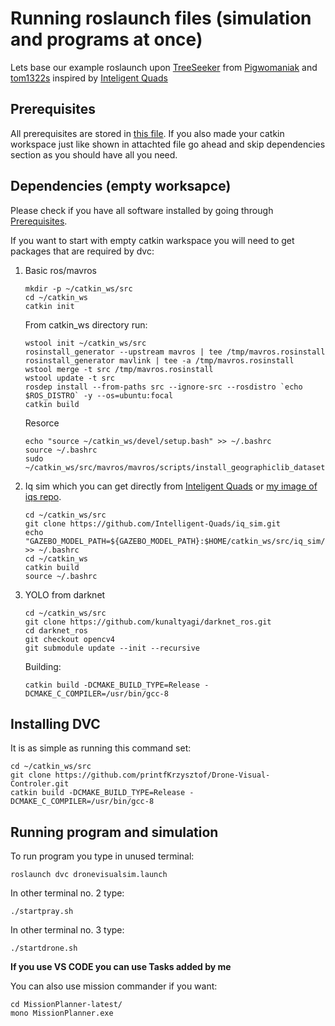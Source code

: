 # Running roslaunch files (simulation and programs at once)

Lets base our example roslaunch upon [TreeSeeker](https://github.com/Pigwomaniak/tree_seeker) from [Pigwomaniak](https://github.com/Pigwomaniak) and [tom1322s](https://github.com/tom1322s) inspired by [Inteligent Quads](https://github.com/Intelligent-Quads)

  

## Prerequisites

All prerequisites are stored in [this file](prerequisites.md).
If you also made your catkin workspace just like shown in attachted file go ahead and skip dependencies section as you should have all you need.

## Dependencies (empty worksapce)

Please check if you have all software installed by going through [Prerequisites](#prerequisites).

If you want to start with empty catkin warkspace you will need to get packages that are required by dvc:
1. Basic ros/mavros  
    
    ```
    mkdir -p ~/catkin_ws/src
    cd ~/catkin_ws
    catkin init
    ```

    From catkin_ws directory run:

    ```
    wstool init ~/catkin_ws/src
    rosinstall_generator --upstream mavros | tee /tmp/mavros.rosinstall
    rosinstall_generator mavlink | tee -a /tmp/mavros.rosinstall
    wstool merge -t src /tmp/mavros.rosinstall
    wstool update -t src
    rosdep install --from-paths src --ignore-src --rosdistro `echo $ROS_DISTRO` -y --os=ubuntu:focal
    catkin build
    ```

    Resorce

    ```
    echo "source ~/catkin_ws/devel/setup.bash" >> ~/.bashrc
    source ~/.bashrc
    sudo ~/catkin_ws/src/mavros/mavros/scripts/install_geographiclib_datasets.sh
    ```
2. Iq sim which you can get directly from [Inteligent Quads](https://github.com/Intelligent-Quads) or [my image of iqs repo](notyet).
   
    ```
    cd ~/catkin_ws/src
    git clone https://github.com/Intelligent-Quads/iq_sim.git
    echo "GAZEBO_MODEL_PATH=${GAZEBO_MODEL_PATH}:$HOME/catkin_ws/src/iq_sim/models" >> ~/.bashrc
    cd ~/catkin_ws
    catkin build
    source ~/.bashrc
    ```
3. YOLO from darknet
    ```
    cd ~/catkin_ws/src
    git clone https://github.com/kunaltyagi/darknet_ros.git
    cd darknet_ros
    git checkout opencv4
    git submodule update --init --recursive
    ```
    Building:
    ```
    catkin build -DCMAKE_BUILD_TYPE=Release -DCMAKE_C_COMPILER=/usr/bin/gcc-8
    ```


## Installing DVC

It is as simple as running this command set:

```
cd ~/catkin_ws/src
git clone https://github.com/printfKrzysztof/Drone-Visual-Controler.git
catkin build -DCMAKE_BUILD_TYPE=Release -DCMAKE_C_COMPILER=/usr/bin/gcc-8
```

## Running program and simulation

To run program you type in unused terminal:

```
roslaunch dvc dronevisualsim.launch
```

In other terminal no. 2 type:
```
./startpray.sh
```

In other terminal no. 3 type:
```
./startdrone.sh
```

**If you use VS CODE you can use Tasks added by me**


You can also use mission commander if you want:

```
cd MissionPlanner-latest/
mono MissionPlanner.exe
```


